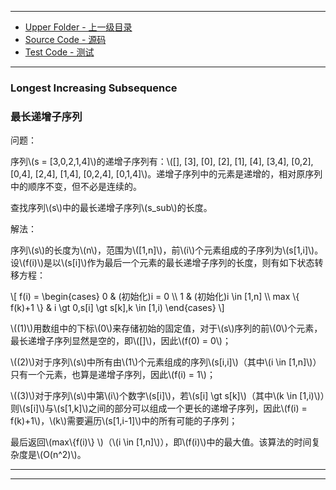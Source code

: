 --------
* [Upper Folder - 上一级目录](../../)
* [Source Code - 源码](https://github.com/zhaochenyou/Way-to-Algorithm/blob/master/src/DynamicProgramming/LinearDP/LongestIncreasingSubsequence.hpp)
* [Test Code - 测试](https://github.com/zhaochenyou/Way-to-Algorithm/blob/master/src/DynamicProgramming/LinearDP/LongestIncreasingSubsequence.cpp)

--------

### Longest Increasing Subsequence
### 最长递增子序列
<div>
问题：
<p id="i">序列\(s = [3,0,2,1,4]\)的递增子序列有：\([], [3], [0], [2], [1], [4], [3,4], [0,2], [0,4], [2,4], [1,4], [0,2,4], [0,1,4]\)。递增子序列中的元素是递增的，相对原序列中的顺序不变，但不必是连续的。 </p>
<p id="i">查找序列\(s\)中的最长递增子序列\(s_sub\)的长度。 </p>
解法：
<p id="i">序列\(s\)的长度为\(n\)，范围为\([1,n]\)，前\(i\)个元素组成的子序列为\(s[1,i]\)。设\(f(i)\)是以\(s[i]\)作为最后一个元素的最长递增子序列的长度，则有如下状态转移方程： </p>
\[
f(i) =
\begin{cases}
0 & (初始化)i = 0 \\
1 & (初始化)i \in [1,n] \\
max \{ f(k)+1 \} & i \gt 0,s[i] \gt s[k],k \in [1,i)
\end{cases}
\]
<p id="i">\((1)\)用数组中的下标\(0\)来存储初始的固定值，对于\(s\)序列的前\(0\)个元素，最长递增子序列显然是空的，即\([]\)，因此\(f(0) = 0\)； </p>
<p id="i">\((2)\)对于序列\(s\)中所有由\(1\)个元素组成的序列\(s[i,i]\)（其中\(i \in [1,n]\)）只有一个元素，也算是递增子序列，因此\(f(i) = 1\)； </p>
<p id="i">\((3)\)对于序列\(s\)中第\(i\)个数字\(s[i]\)，若\(s[i] \gt s[k]\)（其中\(k \in [1,i)\)）则\(s[i]\)与\(s[1,k]\)之间的部分可以组成一个更长的递增子序列，因此\(f(i) = f(k)+1\)，\(k\)需要遍历\(s[1,i-1]\)中的所有可能的子序列； </p>
<p id="i">最后返回\(max⁡\{f(i)\} \)（\(i \in [1,n]\)），即\(f(i)\)中的最大值。该算法的时间复杂度是\(O(n^2)\)。 </p>
</div>

--------
--------
